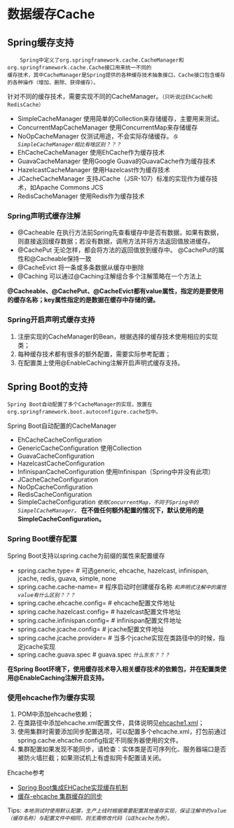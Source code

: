 # 数据缓存Cache 
## Spring缓存支持
        Spring中定义了org.springframework.cache.CacheManager和org.springframework.cache.Cache接口用来统一不同的
    缓存技术，其中CacheManager是Spring提供的各种缓存技术抽象接口，Cache接口包含缓存的各种操作（增加、删除、获得缓存）。

针对不同的缓存技术，需要实现不同的CacheManager。`（只听说过EhCache和RedisCache）`
* SimpleCacheManager 使用简单的Collection来存储缓存，主要用来测试。
* ConcurrentMapCacheManager 使用ConcurrentMap来存储缓存
* NoOpCacheManager 仅测试用途，不会实际存储缓存。*`与SimpleCacheManager相比有啥区别？？？`*
* EhCacheCacheManager 使用EhCache作为缓存技术
* GuavaCacheManager 使用Google Guava的GuavaCache作为缓存技术
* HazelcastCacheManager 使用Hazelcast作为缓存技术
* JCacheCacheManager 支持JCache（JSR-107）标准的实现作为缓存技术，如Apache Commons JCS
* RedisCacheManager 使用Redis作为缓存技术

### Spring声明式缓存注解
* @Cacheable 在执行方法前Spring先查看缓存中是否有数据，如果有数据，则直接返回缓存数据；若没有数据，调用方法并将方法返回值放进缓存。
* @CachePut 无论怎样，都会将方法的返回值放到缓存中。 @CachePut的属性和@Cacheable保持一致
* @CacheEvict 将一条或多条数据从缓存中删除
* @Caching 可以通过@Caching注解组合多个注解策略在一个方法上

**@Cacheable、@CachePut、@CacheEvict都有value属性，指定的是要使用的缓存名称；key属性指定的是数据在缓存中存储的键。**

### Spring开启声明式缓存支持
1. 注册实现的CacheManager的Bean，根据选择的缓存技术使用相应的实现类；
2. 每种缓存技术都有很多的额外配置，需要实际参考配置；
3. 在配置类上使用@EnableCaching注解开启声明式缓存支持。

## Spring Boot的支持
    Spring Boot自动配置了多个CacheManager的实现，放置在org.springframework.boot.autoconfigure.cache包中。
    
Spring Boot自动配置的CacheManager
* EhCacheCacheConfiguration
* GenericCacheConfiguration 使用Collection
* GuavaCacheConfiguration
* HazelcastCacheConfiguration
* InfinispanCacheConfiguration 使用Infinispan（Spring中并没有此项）
* JCacheCacheConfiguration
* NoOpCacheConfiguration
* RedisCacheConfiguration
* SimpleCacheConfiguration *`使用ConcurrentMap，不同于Spring中的SimpelCacheManager。`*
**在不做任何额外配置的情况下，默认使用的是SimpleCacheConfiguration。**

### Spring Boot缓存配置
Spring Boot支持以spring.cache为前缀的属性来配置缓存
* spring.cache.type= # 可选generic, ehcache, hazelcast, infinispan, jcache, redis, guava, simple, none
* spring.cache.cache-name= # 程序启动时创建缓存名称 *`和声明式注解中的属性value有什么区别？？？`*
* spring.cache.ehcache.config= # ehcache配置文件地址
* spring.cache.hazelcast.config= # hazelcast配置文件地址
* spring.cache.infinispan.config= # infinispan配置文件地址
* spring.cache.jcache.config= # jcache配置文件地址
* spring.cache.jcache.provider= # 当多个jcache实现在类路径中的时候，指定jcache实现
* spring.cache.guava.spec # guava.spec *`什么东东？？？`*

**在Spring Boot环境下，使用缓存技术导入相关缓存技术的依赖包，并在配置类使用@EnableCaching注解开启支持。**

### 使用ehcache作为缓存实现
1. POM中添加ehcache依赖；
2. 在类路径中添加ehcache.xml配置文件，具体说明见[ehcache1.xml](https://github.com/zhuzilou/spring-boot-learn/blob/master/subversive-of-j2ee/ch8_5/src/main/resources/ehcache1.xml)；
3. 使用集群时需要添加同步配置选项，可以配置多个ehcache.xml，打包前通过spring.cache.ehcache.config指定不同服务器使用的文件。
4. 集群配置如果发现不能同步，请检查：实体类是否可序列化、服务器端口是否被防火墙拦截；如果测试机上有虚拟网卡配置请关闭。

Ehcache参考
* [Spring Boot集成EHCache实现缓存机制](http://blog.csdn.net/linxingliang/article/details/52263773)
* [缓存-ehcache 集群缓存的同步](http://blog.csdn.net/xcw931924821/article/details/52335696)

Tips: *`本地测试时使用默认配置，生产上线时根据需要配置其他缓存实现，保证注解中的value（缓存名称）与配置文件中相同，则无需修改代码（以Ehcache为例）。`*
